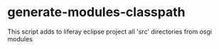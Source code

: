 # generate-modules-classpath
This script adds to liferay eclipse project all 'src' directories from osgi modules
